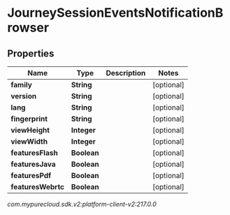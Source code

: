 # JourneySessionEventsNotificationBrowser


## Properties

| Name | Type | Description | Notes |
| ------------ | ------------- | ------------- | ------------- |
| **family** | **String** |  |  [optional] |
| **version** | **String** |  |  [optional] |
| **lang** | **String** |  |  [optional] |
| **fingerprint** | **String** |  |  [optional] |
| **viewHeight** | **Integer** |  |  [optional] |
| **viewWidth** | **Integer** |  |  [optional] |
| **featuresFlash** | **Boolean** |  |  [optional] |
| **featuresJava** | **Boolean** |  |  [optional] |
| **featuresPdf** | **Boolean** |  |  [optional] |
| **featuresWebrtc** | **Boolean** |  |  [optional] |




_com.mypurecloud.sdk.v2:platform-client-v2:217.0.0_
